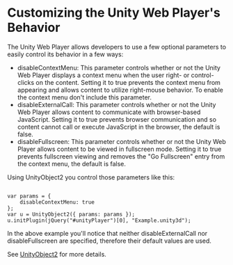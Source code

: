 Customizing the Unity Web Player's Behavior
===========================================


The Unity <span class=keyword>Web Player</span> allows developers to use a few optional parameters to easily control its behavior in a few ways:

* <span class=component>disableContextMenu</span>: This parameter controls whether or not the Unity Web Player displays a context menu when the user right- or control-clicks on the content. Setting it to true prevents the context menu from appearing and allows content to utilize right-mouse behavior. To enable the context menu don't include this parameter.
* <span class=component>disableExternalCall</span>: This parameter controls whether or not the Unity Web Player allows content to communicate with browser-based JavaScript. Setting it to true prevents browser communication and so content cannot call or execute JavaScript in the browser, the default is false.
* <span class=component>disableFullscreen</span>: This parameter controls whether or not the Unity Web Player allows content to be viewed in fullscreen mode. Setting it to true prevents fullscreen viewing and removes the "Go Fullscreen" entry from the context menu, the default is false.

Using <span class=component>UnityObject2</span> you control those parameters like this:
````

var params = {
	disableContextMenu: true
};
var u = UnityObject2({ params: params });
u.initPlugin(jQuery("#unityPlayer")[0], "Example.unity3d");

````
In the above example you'll notice that neither <span class=component>disableExternalCall</span> nor <span class=component>disableFullscreen</span> are specified, therefore their default values are used.

See [UnityObject2](workingwithunityobject2#constructor.html) for more details.

